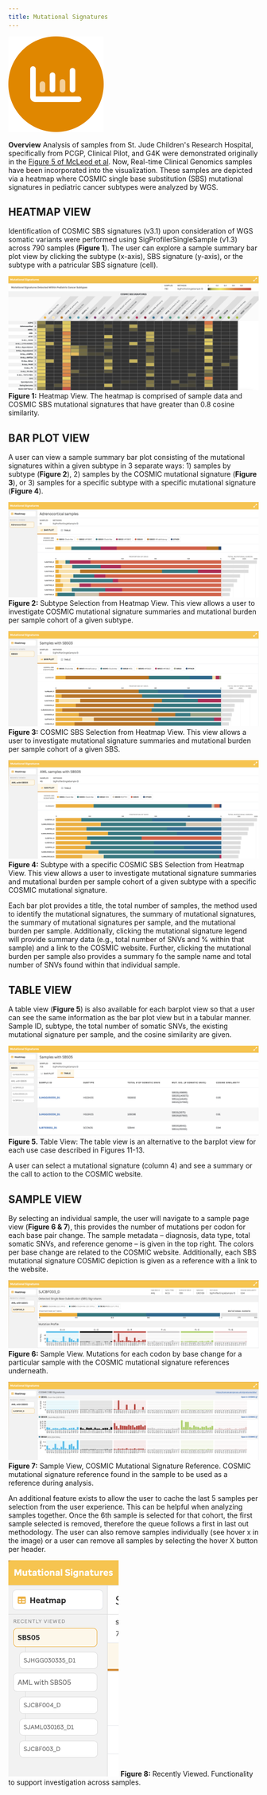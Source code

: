 ```yaml
---
title: Mutational Signatures
---
```


![Mutational Signatures](./mutational-signatures.svg)

**Overview**
Analysis of samples from St. Jude Children's Research Hospital, specifically from PCGP, Clinical Pilot, and G4K were demonstrated originally in the [Figure 5 of McLeod et al](https://cancerdiscovery.aacrjournals.org/content/11/5/1082.long). Now, Real-time Clinical Genomics samples have been incorporated into the visualization. These samples are depicted via a heatmap where COSMIC single base substitution (SBS) mutational signatures in pediatric cancer subtypes were analyzed by WGS.

## HEATMAP VIEW
Identification of COSMIC SBS signatures (v3.1) upon consideration of WGS somatic variants were performed using SigProfilerSingleSample (v1.3) across 790 samples (**Figure 1**). The user can explore a sample summary bar plot view by clicking the subtype (x-axis), SBS signature (y-axis), or the subtype with a patricular SBS signature (cell).

![](./Heatmap.png)
**Figure 1:** Heatmap View. The heatmap is comprised of sample data and COSMIC SBS mutational signatures that have greater than 0.8 cosine similarity.

## BAR PLOT VIEW
A user can view a sample summary bar plot consisting of the mutational signatures within a given subtype in 3 separate ways: 1) samples by subtype (**Figure 2**), 2) samples by the COSMIC mutational signature (**Figure 3**), or 3) samples for a specific subtype with a specific mutational signature (**Figure 4**). 


![](./subtype_barplot.png)
**Figure 2:** Subtype Selection from Heatmap View. This view allows a user to investigate COSMIC mutational signature summaries and mutational burden per sample cohort of a given subtype.


![](./SBS_barplot.png)
**Figure 3:** COSMIC SBS Selection from Heatmap View. This view allows a user to investigate mutational signature summaries and mutational burden per sample cohort of a given SBS.


![](./subtype_sbs_barplot.png)
**Figure 4:** Subtype with a specific COSMIC SBS Selection from Heatmap View. This view allows a user to investigate mutational signature summaries and mutational burden per sample cohort of a given subtype with a specific COSMIC mutational signature.

Each bar plot provides a title, the total number of samples, the method used to identify the mutational signatures, the summary of mutational signatures, the summary of mutational signatures per sample, and the mutational burden per sample. Additionally, clicking the mutational signature legend will provide summary data (e.g., total number of SNVs and % within that sample) and a link to the COSMIC website. Further, clicking the mutational burden per sample also provides a summary fo the sample name and total number of SNVs found within that individual sample.


## TABLE VIEW
A table view (**Figure 5**) is also available for each barplot view so that a user can see the same information as the bar plot view but in a tabular manner. Sample ID, subtype, the total number of somatic SNVs, the existing mutational signature per sample, and the cosine similarity are given.

![](./table_view.png)
**Figure 5.** Table View: The table view is an alternative to the barplot view for each use case described in Figures 11-13.

A user can select a mutational signature (column 4) and see a summary or the call to action to the COSMIC website.

## SAMPLE VIEW
By selecting an individual sample, the user will navigate to a sample page view (**Figure 6 & 7**), this provides the number of mutations per codon for each base pair change. The sample metadata – diagnosis, data type, total somatic SNVs, and reference genome – is given in the top right. The colors per base change are related to the COSMIC website. Additionally, each SBS mutational signature COSMIC depiction is given as a reference with a link to the website.

![](./sample_view.png)
**Figure 6:** Sample View. Mutations for each codon by base change for a particular sample with the COSMIC mutational signature references underneath.

![](./sample_view_cosmic.png)
**Figure 7:** Sample View, COSMIC Mutational Signature Reference. COSMIC mutational signature reference found in the sample to be used as a reference during analysis.

An additional feature exists to allow the user to cache the last 5 samples per selection from the user experience. This can be helpful when analyzing samples together. Once the 6th sample is selected for that cohort, the first sample selected is removed, therefore the queue follows a first in last out methodology. The user can also remove samples individually (see hover x in the image) or a user can remove all samples by selecting the hover X button per header.

![](./recently_viewed.png)
**Figure 8:** Recently Viewed. Functionality to support investigation across samples. 